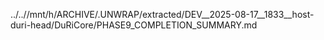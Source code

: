 ../..//mnt/h/ARCHIVE/.UNWRAP/extracted/DEV__2025-08-17__1833__host-duri-head/DuRiCore/PHASE9_COMPLETION_SUMMARY.md